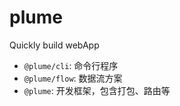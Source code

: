 # plume

Quickly build webApp

- `@plume/cli`: 命令行程序
- `@plume/flow`: 数据流方案
- `@plume`: 开发框架，包含打包、路由等
